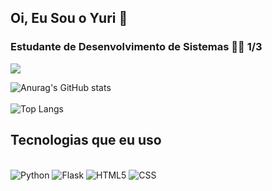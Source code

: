 ## Oi, Eu Sou o Yuri 👋
### Estudante de Desenvolvimento de Sistemas 👨‍💻 1/3
<div> 
  <a href="https://instagram.com/yuri_f.s" target="_blank"><img src="https://img.shields.io/badge/-Instagram-%23E4405F?style=for-the-badge&logo=instagram&logoColor=white" target="_blank"></a>
</div>


![Anurag's GitHub stats](https://github-readme-stats.vercel.app/api?username=Yurif-s&show_icons=true&theme=tokyonight&count_private=true&include_all_commits=true&cache_seconds=1800&token=GitHub-Readme-Stats-Token)<br><br>
![Top Langs](https://github-readme-stats.vercel.app/api/top-langs/?username=Yurif-s&layout=compact&cache_seconds=1800&theme=tokyonight)

   
   ## Tecnologias que eu uso
 
          
  <div style="display: inline_block"><br/>
     <img aling="center" alt="Python" src="https://img.shields.io/badge/python-3670A0?style=for-the-badge&logo=python&logoColor=ffdd54">
     <img aling="center" alt="Flask" src="https://img.shields.io/badge/flask-22B14C?style=for-the-badge&logo=flask&logoColor=black">  
     <img aling="center" alt="HTML5" src="https://img.shields.io/badge/HTML5-E34F26?style=for-the-badge&logo=html5&logoColor=white">
     <img aling="center" alt="CSS" src="https://img.shields.io/badge/CSS3-1572B6?style=for-the-badge&logo=css3&logoColor=white">
     
